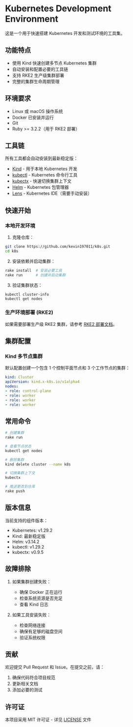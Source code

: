 # Kubernetes Development Environment

这是一个用于快速搭建 Kubernetes 开发和测试环境的工具集。

## 功能特点

- 使用 Kind 快速创建多节点 Kubernetes 集群
- 自动安装和配置必要的工具链
- 支持 RKE2 生产级集群部署
- 完整的集群生命周期管理

## 环境要求

- Linux 或 macOS 操作系统
- Docker 已安装并运行
- Git
- Ruby >= 3.2.2（用于 RKE2 部署）

## 工具链

所有工具都会自动安装到最新稳定版：

- [Kind](https://kind.sigs.k8s.io/docs/user/quick-start/) - 用于本地 Kubernetes 开发
- [kubectl](https://kubernetes.io/docs/tasks/tools/) - Kubernetes 命令行工具
- [kubectx](https://github.com/ahmetb/kubectx) - 快速切换集群上下文
- [Helm](https://helm.sh/) - Kubernetes 包管理器
- [Lens](https://github.com/lensapp/lens) - Kubernetes IDE（需要手动安装）

## 快速开始

### 本地开发环境

1. 克隆仓库：
```bash
git clone https://github.com/kevin197011/k8s.git
cd k8s
```

2. 安装依赖并启动集群：
```bash
rake install  # 安装必要工具
rake run      # 创建并启动集群
```

3. 验证集群状态：
```bash
kubectl cluster-info
kubectl get nodes
```

### 生产环境部署 (RKE2)

如果需要部署生产级 RKE2 集群，请参考 [RKE2 部署文档](./rke2/README.md)。

## 集群配置

### Kind 多节点集群

默认配置创建一个包含 1 个控制平面节点和 3 个工作节点的集群：

```yaml
kind: Cluster
apiVersion: kind.x-k8s.io/v1alpha4
nodes:
- role: control-plane
- role: worker
- role: worker
- role: worker
```

## 常用命令

```bash
# 创建集群
rake run

# 查看节点状态
kubectl get nodes

# 删除集群
kind delete cluster --name k8s

# 切换集群上下文
kubectx

# 推送更改到仓库
rake push
```

## 版本信息

当前支持的组件版本：

- Kubernetes: v1.29.2
- Kind: 最新稳定版
- Helm: v3.14.2
- kubectl: v1.29.2
- kubectx: v0.9.5

## 故障排除

1. 如果集群创建失败：
   - 确保 Docker 正在运行
   - 检查系统资源是否充足
   - 查看 Kind 日志

2. 如果工具安装失败：
   - 检查网络连接
   - 确保有足够的磁盘空间
   - 验证系统权限

## 贡献

欢迎提交 Pull Request 和 Issue。在提交之前，请：

1. 确保代码符合项目规范
2. 更新相关文档
3. 添加必要的测试

## 许可证

本项目采用 MIT 许可证 - 详见 [LICENSE](LICENSE) 文件
